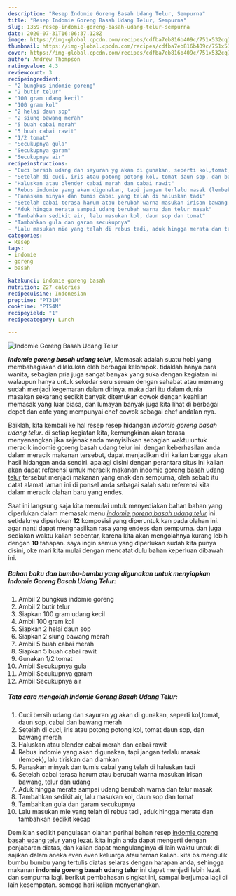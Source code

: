 ```yaml
---
description: "Resep Indomie Goreng Basah Udang Telur, Sempurna"
title: "Resep Indomie Goreng Basah Udang Telur, Sempurna"
slug: 1359-resep-indomie-goreng-basah-udang-telur-sempurna
date: 2020-07-31T16:06:37.128Z
image: https://img-global.cpcdn.com/recipes/cdfba7eb816b409c/751x532cq70/indomie-goreng-basah-udang-telur-foto-resep-utama.jpg
thumbnail: https://img-global.cpcdn.com/recipes/cdfba7eb816b409c/751x532cq70/indomie-goreng-basah-udang-telur-foto-resep-utama.jpg
cover: https://img-global.cpcdn.com/recipes/cdfba7eb816b409c/751x532cq70/indomie-goreng-basah-udang-telur-foto-resep-utama.jpg
author: Andrew Thompson
ratingvalue: 4.3
reviewcount: 3
recipeingredient:
- "2 bungkus indomie goreng"
- "2 butir telur"
- "100 gram udang kecil"
- "100 gram kol"
- "2 helai daun sop"
- "2 siung bawang merah"
- "5 buah cabai merah"
- "5 buah cabai rawit"
- "1/2 tomat"
- "Secukupnya gula"
- "Secukupnya garam"
- "Secukupnya air"
recipeinstructions:
- "Cuci bersih udang dan sayuran yg akan di gunakan, seperti kol,tomat, daun sop, cabai dan bawang merah"
- "Setelah di cuci, iris atau potong potong kol, tomat daun sop, dan bawang merah"
- "Haluskan atau blender cabai merah dan cabai rawit"
- "Rebus indomie yang akan digunakan, tapi jangan terlalu masak (lembek), lalu tiriskan dan diamkan"
- "Panaskan minyak dan tumis cabai yang telah di haluskan tadi"
- "Setelah cabai terasa harum atau berubah warna masukan irisan bawang, telur dan udang"
- "Aduk hingga merata sampai udang berubah warna dan telur masak"
- "Tambahkan sedikit air, lalu masukan kol, daun sop dan tomat"
- "Tambahkan gula dan garam secukupnya"
- "Lalu masukan mie yang telah di rebus tadi, aduk hingga merata dan tambahkan sedikit kecap"
categories:
- Resep
tags:
- indomie
- goreng
- basah

katakunci: indomie goreng basah 
nutrition: 227 calories
recipecuisine: Indonesian
preptime: "PT31M"
cooktime: "PT54M"
recipeyield: "1"
recipecategory: Lunch

---
```



![Indomie Goreng Basah Udang Telur](https://img-global.cpcdn.com/recipes/cdfba7eb816b409c/751x532cq70/indomie-goreng-basah-udang-telur-foto-resep-utama.jpg)

<b><i>indomie goreng basah udang telur</i></b>, Memasak adalah suatu hobi yang membahagiakan dilakukan oleh berbagai kelompok. tidaklah hanya para wanita, sebagian pria juga sangat banyak yang suka dengan kegiatan ini. walaupun hanya untuk sekedar seru seruan dengan sahabat atau memang sudah menjadi kegemaran dalam dirinya. maka dari itu dalam dunia masakan sekarang sedikit banyak ditemukan cowok dengan keahlian memasak yang luar biasa, dan lumayan banyak juga kita lihat di berbagai depot dan cafe yang mempunyai chef cowok sebagai chef andalan nya.



Baiklah, kita kembali ke hal resep resep hidangan <i>indomie goreng basah udang telur</i>. di setiap kegiatan kita, kemungkinan akan terasa menyenangkan jika sejenak anda menyisihkan sebagian waktu untuk meracik indomie goreng basah udang telur ini. dengan keberhasilan anda dalam meracik makanan tersebut, dapat menjadikan diri kalian bangga akan hasil hidangan anda sendiri. apalagi disini dengan perantara situs ini kalian akan dapat referensi untuk meracik makanan <u>indomie goreng basah udang telur</u> tersebut menjadi makanan yang enak dan sempurna, oleh sebab itu catat alamat laman ini di ponsel anda sebagai salah satu referensi kita dalam meracik olahan baru yang endes.


Saat ini langsung saja kita memulai untuk menyediakan bahan bahan yang diperlukan dalam memasak menu <u><i>indomie goreng basah udang telur</i></u> ini. setidaknya diperlukan <b>12</b> komposisi yang diperuntuk kan pada olahan ini. agar nanti dapat menghasilkan rasa yang endess dan sempurna. dan juga sediakan waktu kalian sebentar, karena kita akan mengolahnya kurang lebih dengan <b>10</b> tahapan. saya ingin semua yang diperlukan sudah kita punya disini, oke mari kita mulai dengan mencatat dulu bahan keperluan dibawah ini.

<!--inarticleads1-->

##### Bahan baku dan bumbu-bumbu yang digunakan untuk menyiapkan Indomie Goreng Basah Udang Telur:

1. Ambil 2 bungkus indomie goreng
1. Ambil 2 butir telur
1. Siapkan 100 gram udang kecil
1. Ambil 100 gram kol
1. Siapkan 2 helai daun sop
1. Siapkan 2 siung bawang merah
1. Ambil 5 buah cabai merah
1. Siapkan 5 buah cabai rawit
1. Gunakan 1/2 tomat
1. Ambil Secukupnya gula
1. Ambil Secukupnya garam
1. Ambil Secukupnya air




<!--inarticleads2-->

##### Tata cara mengolah Indomie Goreng Basah Udang Telur:

1. Cuci bersih udang dan sayuran yg akan di gunakan, seperti kol,tomat, daun sop, cabai dan bawang merah
1. Setelah di cuci, iris atau potong potong kol, tomat daun sop, dan bawang merah
1. Haluskan atau blender cabai merah dan cabai rawit
1. Rebus indomie yang akan digunakan, tapi jangan terlalu masak (lembek), lalu tiriskan dan diamkan
1. Panaskan minyak dan tumis cabai yang telah di haluskan tadi
1. Setelah cabai terasa harum atau berubah warna masukan irisan bawang, telur dan udang
1. Aduk hingga merata sampai udang berubah warna dan telur masak
1. Tambahkan sedikit air, lalu masukan kol, daun sop dan tomat
1. Tambahkan gula dan garam secukupnya
1. Lalu masukan mie yang telah di rebus tadi, aduk hingga merata dan tambahkan sedikit kecap




Demikian sedikit pengulasan olahan perihal bahan resep <u>indomie goreng basah udang telur</u> yang lezat. kita ingin anda dapat mengerti dengan penjabaran diatas, dan kalian dapat mengulanginya di lain waktu untuk di sajikan dalam aneka even even keluarga atau teman kalian. kita bs mengulik bumbu bumbu yang tertulis diatas selaras dengan harapan anda, sehingga makanan <b>indomie goreng basah udang telur</b> ini dapat menjadi lebih lezat dan sempurna lagi. berikut pembahasan singkat ini, sampai berjumpa lagi di lain kesempatan. semoga hari kalian menyenangkan.

